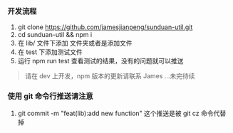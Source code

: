 ### 开发流程
  1. git clone https://github.com/jamesjianpeng/sunduan-util.git
  2. cd sunduan-util && npm i
  3. 在 lib/ 文件下添加 文件夹或者是添加文件
  4. 在 test 下添加测试文件
  5. 运行 npm run test 查看测试的结果，没有的问题就可以推送 
  > 请在 dev 上开发，npm 版本的更新请联系 James ...未完待续

### 使用 git 命令行推送请注意
  1. git commit -m "feat(lib):add new function" 这个推送是被 git cz 命令代替掉